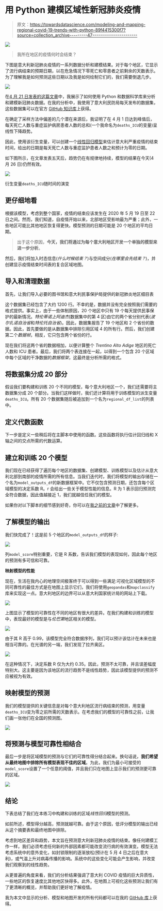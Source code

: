 # 用 Python 建模区域性新冠肺炎疫情

> 原文：<https://towardsdatascience.com/modeling-and-mapping-regional-covid-19-trends-with-python-89f4415300f7?source=collection_archive---------47----------------------->

![](img/8bd5001f350b716bee9c148de2abfd0a.png)

> 我所在地区的疫情何时会结束？

下图是意大利新冠肺炎疫情的一系列数据分析和建模结果。对于每个地区，它显示了流行病结束的预期日期，以在危急情况下零死亡和零患者之前剩余的天数表示。为了理解我是如何预测这些日期以及我是如何绘制它们的，我们需要倒退几步。

![](img/f5085ddf43cd5001c6924dc387ec09ea.png)

在[4 月 21 日发表的这篇文章](/modeling-covid-19-epidemic-with-python-bed21b8f6baf)中，我展示了如何使用 Python 和数据科学库来分析和建模新冠肺炎数据。在我的分析中，我使用了意大利民防局每天发布的数据集，这些数据集可以在官方 [GitHub 知识库](https://github.com/pcm-dpc/COVID-19)上获得。

在确定了采样方法中偏差的几个潜在来源后，我证明了在 4 月 1 日达到峰值后，每天死亡人数与重症监护病房患者人数的总和(一个我命名为`deaths_ICU`的变量)呈线性下降趋势。

因此，使用该衍生变量，可以创建一个[线性回归模型](https://en.wikipedia.org/wiki/Regression_analysis)来估计意大利严重疫情的结束时间，给出的日期是每天死亡人数与重症监护患者人数之和预计为零的日期。

如下图所示，在文章发表五天后，趋势仍在有规律地持续，模型的结果在今天(4 月 26 日)仍然有效。

![](img/8e55eca9a14d4c7a82a37f583a4eb7ca.png)

衍生变量`deaths_ICU`随时间的演变

## 更仔细地看

根据该模型，考虑到整个国家，疫情的结束应该发生在 2020 年 5 月 19 日至 22 日之间。然而，我们知道，自疫情开始以来，北部地区受影响最为严重；此外，一些地区可能比其他地区恢复得更快。模型预测的日期可能是 20 个地区的平均日期。

> 出于这个原因，**今天，我们将通过为每个意大利地区开发一个单独的模型来进一步分析**。

然后，我们将加入时态信息(*什么时候结束？*)与空间成分(*在哪里会先结束？*)，并创建显示疫情结束时间表的复合区域地图。

## 导入和清理数据

首先，让我们导入必要的图书馆和意大利民事保护局提供的新冠肺炎地区细目表

这个数据集已经包含了大约 1200 行。不幸的是，数据并没有完全按照我们需要的格式提供。事实上，由于一些体制原因，20 个地区中只有 19 个每天提供民事保护的最新情况。*特伦蒂诺上阿迪杰*(数据集中的第 4 区)由它的两个省分别代表(*波尔扎诺自治省*和*特伦托自治省*)。因此，数据集报告了 19 个地区和 2 个省份的数据。因此，首先要做的是从数据集中排除引用区域 4 的所有行。然后，我们创建第二个*数据帧*，相反，它只包含两个省份的行。

现在我们将这两个省的数据相加，以便计算整个 *Trentino Alto Adige* 地区的死亡人数和 ICU 患者。最后，我们将两个表连接在一起，以得到一个包含 20 个区域中每个区域的干净数据的*数据框架*，这最终是分析所需的格式。

## 将数据集分成 20 部分

假设我们要构建和训练 20 个不同的模型，每个意大利地区一个，我们还需要将主数据集分成 20 个部分。当我们这样做时，我们还计算将用于训练模型的派生变量`deaths_ICU`。所有 20 个数据集随后被追加到一个名为`regional_df_list`的列表中。

## 定义代数函数

下一步是定义一些稍后将在主脚本中使用的函数。这些函数将执行估计回归线和 X 轴之间的交点所需的代数运算。

## 建立和训练 20 个模型

我们现在已经获得了遍历每个地区的数据集、创建模型、训练模型以及估计从意大利北部到南部的疫情所需的所有信息。当我们迭代时，我们将模型的输出存储在一个名为`model_outputs_df`的新数据框架中。它不仅包含预测日期，还包含每个区域模型的决定系数 R。r 会给出一些关于模型性能的信息。R 为 1 表示回归预测完全符合数据，因此值越接近 1，我们就越信任我们的模型。

如果你对以下脚本的细节感到好奇，你可以在[我之前的文章](/modeling-covid-19-epidemic-with-python-bed21b8f6baf)中了解更多。

## 了解模型的输出

我们快完成了！这是前 5 个地区的`model_outputs_df`的样子:

![](img/480caedd894d937d708c7541798d64bf.png)

列`model_score`特别重要，它是 R 系数，告诉我们模型的表现如何，因此每个地区的预测有多可信和可靠。

**映射模型的性能**

现在，生活在我内心的地理空间极客终于可以得到一些满足:可视化区域模型的不同可靠性的最佳方式是在地图上显示它们，我们将使用`geopandas`和`mapclassify`库来实现这一点。意大利地区的边界可以从意大利国家统计局的网站上下载。

![](img/e4c142adcd9efb8d2272036ee08146c3.png)

上图显示了模型的可靠性在不同的地区有很大的差异。在我们构建和训练的模型中，表现最好的模型是与*伦巴第*地区相关的模型。

![](img/571064be3c9e546531946df25569c96a.png)

由于其 R 高于 0.99，该模型完全符合数据序列，我们可以预计该估计在未来也是相当可靠的。在光谱的另一端，我们发现了拉齐奥区。

![](img/ebd3736a3c6cffbe397d06fd2587e98e.png)

在这种情况下，决定系数 R 仅为大约 0.35。因此，预测不太可靠，并且误差幅度特别大。这主要是因为该地区的流行趋势不是线性趋势，因此该模型提供的预测不应被视为有效。

## 映射模型的预测

我们的模型提供的关键信息是对每个意大利地区流行病结束的预测，用变量`deaths_ICU`变为零之前所需的天数表示。在考虑我们的模型的可靠性之前，让我们画一张他们在全国的预测图。

![](img/c3350637bcfe6b8418c1989c6e979c6c.png)

## 将预测与模型可靠性相结合

最后一步是将区域模型的预测与它们的可靠性得分结合起来。换句话说，**我们希望从最终地图中排除所有模型表现不佳的区域**。为此，我们为最小可接受的`model_score`设置了一个任意的阈值，并且我们只在地图上显示我们的预测更可靠的区域。

![](img/f5085ddf43cd5001c6924dc387ec09ea.png)

## 结论

下表总结了我们在本练习中构建和训练的区域*线性回归*模型的预测。

如前所述，模型得分越高，预测就越可靠。由于这个原因，低评分模型的输出已经从这个摘要表和最终地图中排除。

考虑到地区差异和趋势，本文旨在预测意大利新冠肺炎疫情的结束。像任何建模工作一样，我们必须考虑任何新的外部因素都可能改变流行病的有效演变。模型无法考虑系统中的意外变化，如封锁限制的逐渐放松(预计在 5 月 4 日之后在意大利)，或气温上升对病毒传播的影响。系统中的这些变化可能会产生影响，并改变我们观察到的线性趋势。

从更普遍的角度来看，我们的分析结果强调了意大利 COVID 疫情的巨大异质性，一些地区的恢复速度比其他地区快得多。此外，在地图上可视化这些预测让我们有了更清晰的概览，并帮助我们更好地了解疫情。

我为本文中显示的分析、模型和地图开发的所有代码都可以在我的 [GitHub 库](https://github.com/Andrampa/covid_analysis/blob/master/Modeling_COVID19_epidemic_regional_breakdown.ipynb)上获得。